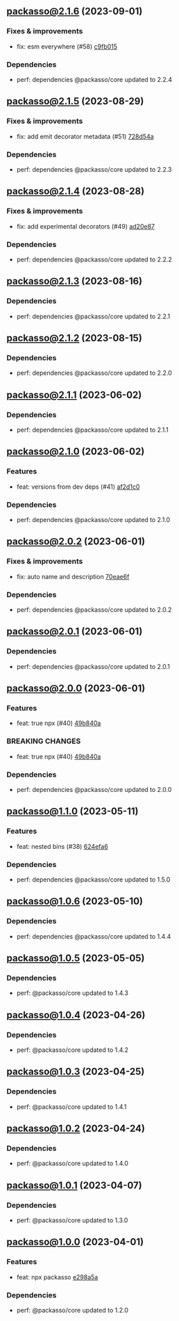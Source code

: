 ## [packasso@2.1.6](https://github.com/qiwi/packasso/compare/2023.8.29-packasso.2.1.5-f0...2023.9.1-packasso.2.1.6-f0) (2023-09-01)

### Fixes & improvements
* fix: esm everywhere (#58) [c9fb015](https://github.com/qiwi/packasso/commit/c9fb015792587f796dc4b4ffd5a6d1428e52acc7)

### Dependencies
* perf: dependencies @packasso/core updated to 2.2.4

## [packasso@2.1.5](https://github.com/qiwi/packasso/compare/2023.8.28-packasso.2.1.4-f0...2023.8.29-packasso.2.1.5-f0) (2023-08-29)

### Fixes & improvements
* fix: add emit decorator metadata (#51) [728d54a](https://github.com/qiwi/packasso/commit/728d54acecaab51b93dca5df5778daa0e94048eb)

### Dependencies
* perf: dependencies @packasso/core updated to 2.2.3

## [packasso@2.1.4](https://github.com/qiwi/packasso/compare/2023.8.16-packasso.2.1.3-f0...2023.8.28-packasso.2.1.4-f0) (2023-08-28)

### Fixes & improvements
* fix: add experimental decorators (#49) [ad20e87](https://github.com/qiwi/packasso/commit/ad20e872f7462571721f9102a374eeed2ef1f941)

### Dependencies
* perf: dependencies @packasso/core updated to 2.2.2

## [packasso@2.1.3](https://github.com/qiwi/packasso/compare/2023.8.15-packasso.2.1.2-f0...2023.8.16-packasso.2.1.3-f0) (2023-08-16)

### Dependencies
* perf: dependencies @packasso/core updated to 2.2.1

## [packasso@2.1.2](https://github.com/qiwi/packasso/compare/2023.6.2-packasso.2.1.1-f0...2023.8.15-packasso.2.1.2-f0) (2023-08-15)

### Dependencies
* perf: dependencies @packasso/core updated to 2.2.0

## [packasso@2.1.1](https://github.com/qiwi/packasso/compare/2023.6.2-packasso.2.1.0-f0...2023.6.2-packasso.2.1.1-f0) (2023-06-02)

### Dependencies
* perf: dependencies @packasso/core updated to 2.1.1

## [packasso@2.1.0](https://github.com/qiwi/packasso/compare/2023.6.1-packasso.2.0.2-f0...2023.6.2-packasso.2.1.0-f0) (2023-06-02)

### Features
* feat: versions from dev deps (#41) [af2d1c0](https://github.com/qiwi/packasso/commit/af2d1c016313c1e78ae489514dc71b406449d00e)

### Dependencies
* perf: dependencies @packasso/core updated to 2.1.0

## [packasso@2.0.2](https://github.com/qiwi/packasso/compare/2023.6.1-packasso.2.0.1-f0...2023.6.1-packasso.2.0.2-f0) (2023-06-01)

### Fixes & improvements
* fix: auto name and description [70eae6f](https://github.com/qiwi/packasso/commit/70eae6f7b5596db58d2f207d00f3d0f719d83319)

### Dependencies
* perf: dependencies @packasso/core updated to 2.0.2

## [packasso@2.0.1](https://github.com/qiwi/packasso/compare/2023.6.1-packasso.2.0.0-f0...2023.6.1-packasso.2.0.1-f0) (2023-06-01)

### Dependencies
* perf: dependencies @packasso/core updated to 2.0.1

## [packasso@2.0.0](https://github.com/qiwi/packasso/compare/2023.5.11-packasso.1.1.0-f0...2023.6.1-packasso.2.0.0-f0) (2023-06-01)

### Features
* feat: true npx (#40) [49b840a](https://github.com/qiwi/packasso/commit/49b840a014e848dc0e51e3cf213299ed26825a97)

### BREAKING CHANGES
* feat: true npx (#40) [49b840a](https://github.com/qiwi/packasso/commit/49b840a014e848dc0e51e3cf213299ed26825a97)

### Dependencies
* perf: dependencies @packasso/core updated to 2.0.0

## [packasso@1.1.0](https://github.com/qiwi/packasso/compare/2023.5.10-packasso.1.0.6-f0...2023.5.11-packasso.1.1.0-f0) (2023-05-11)

### Features
* feat: nested bins (#38) [624efa6](https://github.com/qiwi/packasso/commit/624efa6db80af2dc8d6656368e10a44b83572511)

### Dependencies
* perf: dependencies @packasso/core updated to 1.5.0

## [packasso@1.0.6](https://github.com/qiwi/packasso/compare/2023.5.5-packasso.1.0.5-f0...2023.5.10-packasso.1.0.6-f0) (2023-05-10)

### Dependencies
* perf: dependencies @packasso/core updated to 1.4.4

## [packasso@1.0.5](https://github.com/qiwi/packasso/compare/2023.4.26-packasso.1.0.4-f0...2023.5.5-packasso.1.0.5-f0) (2023-05-05)

### Dependencies
* perf: @packasso/core updated to 1.4.3

## [packasso@1.0.4](https://github.com/qiwi/packasso/compare/2023.4.25-packasso.1.0.3-f0...2023.4.26-packasso.1.0.4-f0) (2023-04-26)

### Dependencies
* perf: @packasso/core updated to 1.4.2

## [packasso@1.0.3](https://github.com/qiwi/packasso/compare/2023.4.24-packasso.1.0.2-f0...2023.4.25-packasso.1.0.3-f0) (2023-04-25)

### Dependencies
* perf: @packasso/core updated to 1.4.1

## [packasso@1.0.2](https://github.com/qiwi/packasso/compare/2023.4.7-packasso.1.0.1-f0...2023.4.24-packasso.1.0.2-f0) (2023-04-24)

### Dependencies
* perf: @packasso/core updated to 1.4.0

## [packasso@1.0.1](https://github.com/qiwi/packasso/compare/2023.4.1-packasso.1.0.0-f0...2023.4.7-packasso.1.0.1-f0) (2023-04-07)

### Dependencies
* perf: @packasso/core updated to 1.3.0

## [packasso@1.0.0](https://github.com/qiwi/packasso/compare/undefined...2023.4.1-packasso.1.0.0-f0) (2023-04-01)

### Features
* feat: npx packasso [e298a5a](https://github.com/qiwi/packasso/commit/e298a5a02497b5f8c02044cf9aa65c94bf76b0f7)

### Dependencies
* perf: @packasso/core updated to 1.2.0
